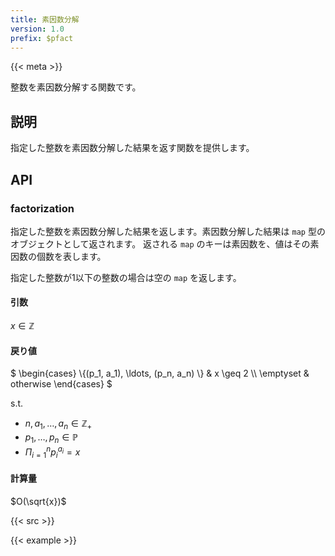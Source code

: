 ```yaml
---
title: 素因数分解
version: 1.0
prefix: $pfact
---
```


{{< meta >}}

整数を素因数分解する関数です。

## 説明

指定した整数を素因数分解した結果を返す関数を提供します。

## API

### factorization
指定した整数を素因数分解した結果を返します。素因数分解した結果は `map` 型のオブジェクトとして返されます。
返される `map` のキーは素因数を、値はその素因数の個数を表します。

指定した整数が1以下の整数の場合は空の `map` を返します。

#### 引数
$x \in \mathbb{Z}$

#### 戻り値
$
\begin{cases}
\\{(p_1, a_1), \ldots, (p_n, a_n) \\} & x \geq 2 \\\\
\emptyset & otherwise
\end{cases}
$

s.t.
- $n, a_1, \ldots, a_n \in \mathbb{Z}_{+}$
- $p_1, \ldots, p_n \in \mathbb{P}$
- $\Pi_{i = 1}^{n} p_i^{a_i} = x$

#### 計算量
$O(\sqrt{x})$

{{< src >}}

{{< example >}}
